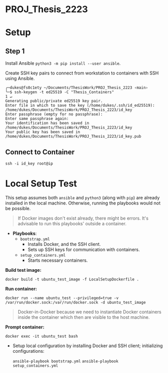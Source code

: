# PROJ_Thesis_2223

# Setup

## Step 1

Install Ansible `python3 -m pip install --user ansible`.

Create SSH key pairs to connect from workstation to containers with SSH using Ansible.

```
╭─dukes@fs0c1ety ~/Documents/ThesisWork/PROJ_Thesis_2223 ‹main› 
╰─$ ssh-keygen -t ed25519 -C "Thesis_Containers"                                                                                         1 ↵
Generating public/private ed25519 key pair.
Enter file in which to save the key (/home/dukes/.ssh/id_ed25519): /home/dukes/Documents/ThesisWork/PROJ_Thesis_2223/id_key
Enter passphrase (empty for no passphrase): 
Enter same passphrase again: 
Your identification has been saved in /home/dukes/Documents/ThesisWork/PROJ_Thesis_2223/id_key
Your public key has been saved in /home/dukes/Documents/ThesisWork/PROJ_Thesis_2223/id_key.pub
```

## Connect to Container

`ssh -i id_key root@ip`

# Local Setup Test

This setup assumes both `ansible` and `python3` (along with `pip`) are already installed in the local machine. Otherwise, running the playbooks would not be possible.

> If Docker images don't exist already, there might be errors. It's advisable to run this playbooks' outside a container.

- **Playbooks**:
  - `bootstrap.yml`
    - Installs Docker, and the SSH client.
    - Sets up SSH keys for communication with containers.
  - `setup_containers.yml`
    - Starts necessary containers.

**Build test image:**

`docker build -t ubuntu_test_image -f LocalSetupDockerfile .`

**Run container:**

`docker run --name ubuntu_test --privileged=true -v /var/run/docker.sock:/var/run/docker.sock -d ubuntu_test_image`

> Docker-in-Docker because we need to instantiate Docker containers inside the container which then are visible to the host machine.

**Prompt container:**

`docker exec -it ubuntu_test bash`

- Setup local configuration by installing Docker and SSH client; initializing configurations:

    `ansible-playbook bootstrap.yml`
    `ansible-playbook setup_containers.yml`
    